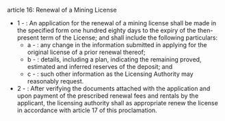 article 16: Renewal of a Mining License

<ul>
			<li>1 - : An application for the renewal of a mining license shall be made in the specified form one hundred eighty days to the expiry of the then-present term of the License; and shall include the following particulars:<ul>
						<li>a - : any change in the information submitted in applying for the original license of a prior renewal thereof;<ul>
						</ul></li>						<li>b - : details, including a plan, indicating the remaining proved, estimated and inferred reserves of the deposit; and<ul>
						</ul></li>						<li>c - : such other information as the Licensing Authority may reasonably request.<ul>
						</ul></li>			</ul></li>			<li>2 - : After verifying the documents attached with the application and upon payment of the prescribed renewal fees and rentals by the applicant, the licensing authority shall as appropriate renew the license in accordance with article 17 of this proclamation.<ul>
			</ul></li></ul>